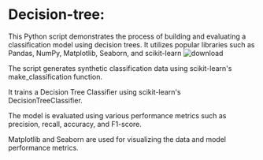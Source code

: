 # Decision-tree: 
 This Python script demonstrates the process of building and evaluating a classification model using decision trees. It utilizes popular libraries such as Pandas, NumPy, Matplotlib, Seaborn, and scikit-learn
![download](https://github.com/rizwinsalam/decision-tree/assets/152194804/820ace3a-e1d1-4c02-abe8-7ee8d1fb15a3)

The script generates synthetic classification data using scikit-learn's make_classification function.

It trains a Decision Tree Classifier using scikit-learn's DecisionTreeClassifier.

The model is evaluated using various performance metrics such as precision, recall, accuracy, and F1-score.

Matplotlib and Seaborn are used for visualizing the data and model performance metrics.

